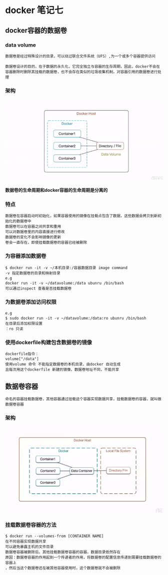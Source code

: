 # docker 笔记七

## docker容器的数据卷
###    data volume
    数据卷是经过特殊设计的目录，可以绕过联合文件系统（UFS）,为一个或多个容器提供访问

    数据卷设计的目的，在于数据的永久化，它完全独立与容器的生存周期，因此，docker不会在容器删除时删除其挂载的数据卷，也不会存在类似的垃圾收集机制，对容器引用的数据卷进行处理
    
### 架构
![avatar](https://github.com/linzh17/docker-learning/blob/master/%E6%95%B0%E6%8D%AE%E5%8D%B7%E6%9E%B6%E6%9E%84.png?raw=true)

#### 数据卷的生命周期和docker容器的生命周期是分离的

###    特点
    数据卷在容器启动时初始化，如果容器使用的镜像在挂载点包含了数据，这些数据会拷贝到新初始化的数据卷中
    数据卷可以在容器之间共享和重用
    可以对数据卷里的内容直接进行修改
    数据卷的变化不会影响镜像的更新
    卷会一直存在，即使挂载数据卷的容器已经被删除

###    为容器添加数据卷
    $ docker run -it -v ~/本机目录:/容器数据目录 image command
    -v 指定数据卷的目录和映射目录
    e.g
    docker run -it -v ~/datavolume:/data ubunru /bin/bash
    可以通过inspect 查看是否挂载数据卷

###    为数据卷添加访问权限
    e.g
    $ sudo docker run -it -v ~/datavolume:/data:ro ubunru /bin/bash
    在目录后添加权限设置
    ：ro 只读

###    使用dockerfile构建包含数据卷的镜像

    dockerfile指令：
    volume["/data"]
    使用volume 命令 不能指定数据卷的本机目录，由docker 自动生成
    且每次用这个dockerfile 新建的镜像，数据卷地址不同，不能共享

## 数据卷容器
    命名的容器挂载数据卷，其他容器通过挂载这个容器实现数据共享，挂载数据卷的容器，就叫做数据卷容器
### 架构
![avatar](https://github.com/linzh17/docker-learning/blob/master/%E6%95%B0%E6%8D%AE%E5%8D%B7%E5%AE%B9%E5%99%A8%E6%9E%B6%E6%9E%84.png?raw=true)

###    挂载数据卷容器的方法
    $ docker run --volumes-from [CONTAINER NAME]
    在不同容器实现数据共享
    可以避免暴露主机的文件目录
    数据卷容器被删除后，其他挂载数据卷容器的容器，数据目录依然存在
    原因：数据卷容器的作用起到一个传递者的作用，将数据卷的配置信息传递到需要挂载数据卷的容器上
    ，然后当这个数据卷还在被其他容器使用时，这个数据卷就不会被删除
